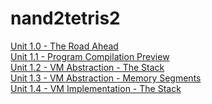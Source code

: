 # nand2tetris2

[Unit 1.0 - The Road Ahead](https://www.youtube.com/watch?v=KBTg0ju4rxM)\
[Unit 1.1 - Program Compilation Preview](https://www.youtube.com/watch?v=E28KczysecE)\
[Unit 1.2 - VM Abstraction - The Stack](https://www.youtube.com/watch?v=zldqSN7YfY8)\
[Unit 1.3 - VM Abstraction - Memory Segments](https://www.youtube.com/watch?v=HKpLKqIMf5g)\
[Unit 1.4 - VM Implementation - The Stack](https://www.youtube.com/watch?v=Iq9KA6qRqXo)


